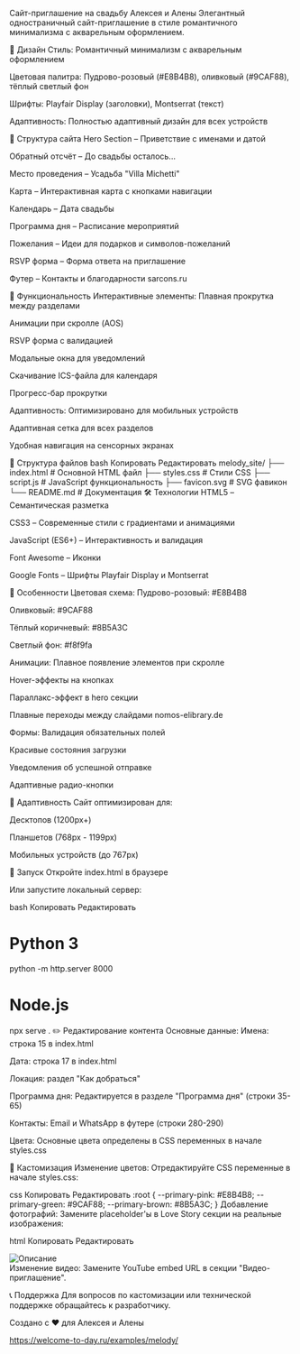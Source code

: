 Сайт-приглашение на свадьбу Алексея и Алены
Элегантный одностраничный сайт-приглашение в стиле романтичного минимализма с акварельным оформлением.

🎨 Дизайн
Стиль: Романтичный минимализм с акварельным оформлением

Цветовая палитра: Пудрово-розовый (#E8B4B8), оливковый (#9CAF88), тёплый светлый фон

Шрифты: Playfair Display (заголовки), Montserrat (текст)

Адаптивность: Полностью адаптивный дизайн для всех устройств

📱 Структура сайта
Hero Section – Приветствие с именами и датой

Обратный отсчёт – До свадьбы осталось...

Место проведения – Усадьба "Villa Michetti"

Карта – Интерактивная карта с кнопками навигации

Календарь – Дата свадьбы

Программа дня – Расписание мероприятий

Пожелания – Идеи для подарков и символов-пожеланий

RSVP форма – Форма ответа на приглашение

Футер – Контакты и благодарности
sarcons.ru

🚀 Функциональность
Интерактивные элементы:
Плавная прокрутка между разделами

Анимации при скролле (AOS)

RSVP форма с валидацией

Модальные окна для уведомлений

Скачивание ICS-файла для календаря

Прогресс-бар прокрутки

Адаптивность:
Оптимизировано для мобильных устройств

Адаптивная сетка для всех разделов

Удобная навигация на сенсорных экранах

📁 Структура файлов
bash
Копировать
Редактировать
melody_site/
├── index.html          # Основной HTML файл
├── styles.css          # Стили CSS
├── script.js           # JavaScript функциональность
├── favicon.svg         # SVG фавикон
└── README.md           # Документация
🛠 Технологии
HTML5 – Семантическая разметка

CSS3 – Современные стили с градиентами и анимациями

JavaScript (ES6+) – Интерактивность и валидация

Font Awesome – Иконки

Google Fonts – Шрифты Playfair Display и Montserrat

🎯 Особенности
Цветовая схема:
Пудрово-розовый: #E8B4B8

Оливковый: #9CAF88

Тёплый коричневый: #8B5A3C

Светлый фон: #f8f9fa

Анимации:
Плавное появление элементов при скролле

Hover-эффекты на кнопках

Параллакс-эффект в hero секции

Плавные переходы между слайдами
nomos-elibrary.de

Формы:
Валидация обязательных полей

Красивые состояния загрузки

Уведомления об успешной отправке

Адаптивные радио-кнопки

📱 Адаптивность
Сайт оптимизирован для:

Десктопов (1200px+)

Планшетов (768px - 1199px)

Мобильных устройств (до 767px)

🚀 Запуск
Откройте index.html в браузере

Или запустите локальный сервер:

bash
Копировать
Редактировать
# Python 3
python -m http.server 8000

# Node.js
npx serve .
✏️ Редактирование контента
Основные данные:
Имена: строка 15 в index.html

Дата: строка 17 в index.html

Локация: раздел "Как добраться"

Программа дня:
Редактируется в разделе "Программа дня" (строки 35-65)

Контакты:
Email и WhatsApp в футере (строки 280-290)

Цвета:
Основные цвета определены в CSS переменных в начале styles.css

🎨 Кастомизация
Изменение цветов:
Отредактируйте CSS переменные в начале styles.css:

css
Копировать
Редактировать
:root {
    --primary-pink: #E8B4B8;
    --primary-green: #9CAF88;
    --primary-brown: #8B5A3C;
}
Добавление фотографий:
Замените placeholder'ы в Love Story секции на реальные изображения:

html
Копировать
Редактировать
<div class="slide-image">
    <img src="path/to/your/image.jpg" alt="Описание">
</div>
Изменение видео:
Замените YouTube embed URL в секции "Видео-приглашение".

📞 Поддержка
Для вопросов по кастомизации или технической поддержке обращайтесь к разработчику.

Создано с ❤️ для Алексея и Алены

https://welcome-to-day.ru/examples/melody/